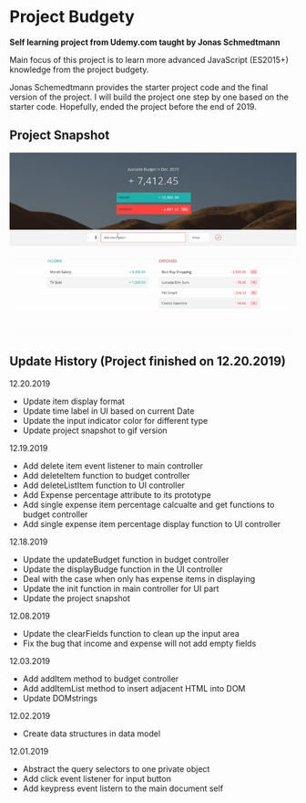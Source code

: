 # Project Budgety
**Self learning project from Udemy.com taught by Jonas Schmedtmann**

Main focus of this project is to learn more advanced JavaScript (ES2015+) knowledge from the project budgety.

Jonas Schemedtmann provides the starter project code and the final version of the project. I will build the project one step by one based on the starter code. Hopefully, ended the project before the end of 2019.

## Project Snapshot
![Project Snapshot](./Project-Snapshot.gif)

## Update History (Project finished on 12.20.2019)
12.20.2019
- Update item display format
- Update time label in UI based on current Date
- Update the input indicator color for different type
- Update project snapshot to gif version

12.19.2019
- Add delete item event listener to main controller
- Add deleteItem function to budget controller
- Add deleteListItem function to UI controller
- Add Expense percentage attribute to its prototype
- Add single expense item percentage calcualte and get functions to budget controller
- Add single expense item percentage display function to UI controller 

12.18.2019
- Update the updateBudget function in budget controller
- Update the displayBudge function in the UI controller
- Deal with the case when only has expense items in displaying
- Update the init function in main controller for UI part
- Update the project snapshot

12.08.2019
- Update the clearFields function to clean up the input area
- Fix the bug that income and expense will not add empty fields

12.03.2019
- Add addItem method to budget controller
- Add addItemList method to insert adjacent HTML into DOM
- Update DOMstrings

12.02.2019
- Create data structures in data model

12.01.2019
- Abstract the query selectors to one private object
- Add click event listener for input button
- Add keypress event listern to the main document self

